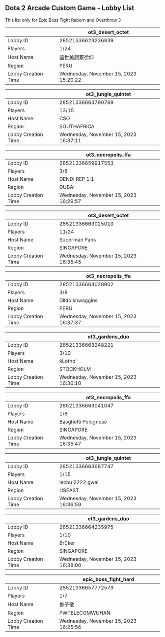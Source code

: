## Dota 2 Arcade Custom Game - Lobby List

This list only for Epic Boss Fight Reborn and Overthrow 3

|  | ot3_desert_octet |
| ------ | ------ |
| Lobby ID | 28521336623236839 |
| Players | 1/24 |
| Host Name | 盛世美颜蔡徐坤 |
| Region | PERU |
| Lobby Creation Time | Wednesday, November 15, 2023 15:20:22 |


|  | ot3_jungle_quintet |
| ------ | ------ |
| Lobby ID | 28521336663790769 |
| Players | 13/15 |
| Host Name | CSO |
| Region | SOUTHAFRICA |
| Lobby Creation Time | Wednesday, November 15, 2023 16:37:11 |


|  | ot3_necropolis_ffa |
| ------ | ------ |
| Lobby ID | 28521336659917553 |
| Players | 3/8 |
| Host Name | DENDI REP 1:1 |
| Region | DUBAI |
| Lobby Creation Time | Wednesday, November 15, 2023 16:29:57 |


|  | ot3_desert_octet |
| ------ | ------ |
| Lobby ID | 28521336663025010 |
| Players | 11/24 |
| Host Name | Superman Pans |
| Region | SINGAPORE |
| Lobby Creation Time | Wednesday, November 15, 2023 16:35:45 |


|  | ot3_necropolis_ffa |
| ------ | ------ |
| Lobby ID | 28521336664028902 |
| Players | 3/8 |
| Host Name | Dildo shwaggins |
| Region | PERU |
| Lobby Creation Time | Wednesday, November 15, 2023 16:37:37 |


|  | ot3_gardens_duo |
| ------ | ------ |
| Lobby ID | 28521336663248221 |
| Players | 3/10 |
| Host Name | kLotho' |
| Region | STOCKHOLM |
| Lobby Creation Time | Wednesday, November 15, 2023 16:36:10 |


|  | ot3_necropolis_ffa |
| ------ | ------ |
| Lobby ID | 28521336663041047 |
| Players | 1/8 |
| Host Name | Basghetti Polognese |
| Region | SINGAPORE |
| Lobby Creation Time | Wednesday, November 15, 2023 16:35:47 |


|  | ot3_jungle_quintet |
| ------ | ------ |
| Lobby ID | 28521336663687747 |
| Players | 1/15 |
| Host Name | lechu 2222 gwei |
| Region | USEAST |
| Lobby Creation Time | Wednesday, November 15, 2023 16:36:59 |


|  | ot3_gardens_duo |
| ------ | ------ |
| Lobby ID | 28521336664235975 |
| Players | 1/10 |
| Host Name | Br0ker |
| Region | SINGAPORE |
| Lobby Creation Time | Wednesday, November 15, 2023 16:38:00 |


|  | epic_boss_fight_hard |
| ------ | ------ |
| Lobby ID | 28521336657772579 |
| Players | 1/7 |
| Host Name | 鲁子敬 |
| Region | PWTELECOMWUHAN |
| Lobby Creation Time | Wednesday, November 15, 2023 16:25:56 |


